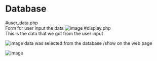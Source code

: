 # Database
#user_data.php<br>
Form for user input the data
![image](https://user-images.githubusercontent.com/100059828/190202885-89a4e7d5-bc57-4247-bee9-4c13b9bc9cac.png)
#display.php<br>
This is the data that we got from the user input

 ![image](https://user-images.githubusercontent.com/100059828/189538478-518240c4-0b83-4f52-899c-4cff6d0f3b14.png)
 data was selected from the database /show on the web page<br>


 ![image](https://user-images.githubusercontent.com/100059828/189529170-34baa853-ef89-4e94-a07c-720adb0763cd.png)
 

